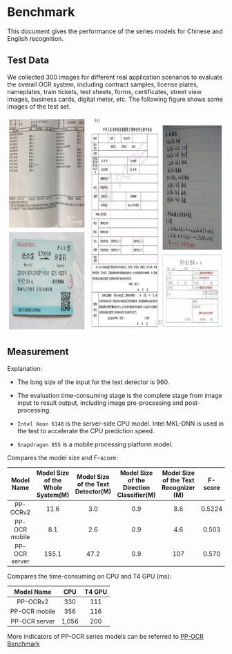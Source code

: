 # Benchmark

This document gives the performance of the series models for Chinese and English recognition.

## Test Data

We collected 300 images for different real application scenarios to evaluate the overall OCR system, including contract samples, license plates, nameplates, train tickets, test sheets, forms, certificates, street view images, business cards, digital meter, etc. The following figure shows some images of the test set.

<div align="center">
<img src="../datasets/doc.jpg"  width = "1000" height = "500" />
</div>

## Measurement

Explanation:

- The long size of the input for the text detector is 960.

- The evaluation time-consuming stage is the complete stage from image input to result output, including image pre-processing and post-processing.

- ```Intel Xeon 6148``` is the server-side CPU model. Intel MKL-DNN is used in the test to accelerate the CPU prediction speed.

- ```Snapdragon 855``` is a mobile processing platform model.

Compares the model size and F-score:

| Model Name                    | Model Size <br> of the <br> Whole System\(M\) | Model Size <br>of the Text <br> Detector\(M\) | Model Size <br> of the Direction <br> Classifier\(M\) | Model Size<br>of the Text <br> Recognizer \(M\) | F\-score |
|:-:|:-:|:-:|:-:|:-:|:-:|
| PP-OCRv2                 | 11\.6        | 3\.0        | 0\.9           | 8\.6        | 0\.5224      |
| PP-OCR mobile            |   8\.1       | 2\.6        | 0\.9           | 4\.6        | 0\.503       |
| PP-OCR server            | 155\.1       | 47\.2       | 0\.9           | 107         | 0\.570       |

Compares the time-consuming on CPU and T4 GPU (ms):

| Model Name    | CPU  | T4 GPU |
|:-:|:-:|:-:|
| PP-OCRv2      | 330  | 111 |
| PP-OCR mobile | 356  | 116|
| PP-OCR server | 1,056 | 200 |

More indicators of PP-OCR series models can be referred to [PP-OCR Benchmark](https://github.com/PaddlePaddle/PaddleOCR/blob/release/2.2/doc/doc_en/benchmark_en.md)
